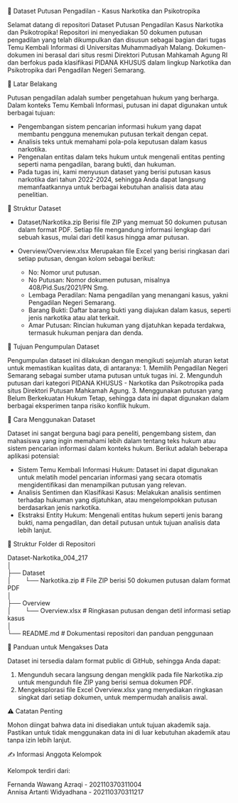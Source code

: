 📄 Dataset Putusan Pengadilan - Kasus Narkotika dan Psikotropika
  
  Selamat datang di repositori Dataset Putusan Pengadilan Kasus Narkotika dan Psikotropika!
  Repositori ini menyediakan 50 dokumen putusan pengadilan yang telah dikumpulkan dan disusun sebagai bagian dari tugas Temu Kembali Informasi di Universitas Muhammadiyah Malang. Dokumen-dokumen ini berasal dari   situs resmi Direktori Putusan Mahkamah Agung RI dan berfokus pada klasifikasi PIDANA KHUSUS dalam lingkup Narkotika dan Psikotropika dari Pengadilan Negeri Semarang.

🌟 Latar Belakang
  
  Putusan pengadilan adalah sumber pengetahuan hukum yang berharga. Dalam konteks Temu Kembali Informasi, putusan ini dapat digunakan untuk berbagai tujuan:
 - Pengembangan sistem pencarian informasi hukum yang dapat membantu pengguna menemukan putusan terkait dengan cepat.
 - Analisis teks untuk memahami pola-pola keputusan dalam kasus narkotika.
 - Pengenalan entitas dalam teks hukum untuk mengenali entitas penting seperti nama pengadilan, barang bukti, dan hukuman.
 - Pada tugas ini, kami menyusun dataset yang berisi putusan kasus narkotika dari tahun 2022-2024, sehingga Anda dapat langsung memanfaatkannya untuk berbagai kebutuhan analisis data atau penelitian.

📁 Struktur Dataset
- Dataset/Narkotika.zip
   Berisi file ZIP yang memuat 50 dokumen putusan dalam format PDF. Setiap file mengandung informasi lengkap dari sebuah kasus, mulai dari detil kasus hingga amar putusan.

- Overview/Overview.xlsx
   Merupakan file Excel yang berisi ringkasan dari setiap putusan, dengan kolom sebagai berikut:
   - No: Nomor urut putusan.
   - No Putusan: Nomor dokumen putusan, misalnya 408/Pid.Sus/2021/PN Smg.
   - Lembaga Peradilan: Nama pengadilan yang menangani kasus, yakni Pengadilan Negeri Semarang.
   - Barang Bukti: Daftar barang bukti yang diajukan dalam kasus, seperti jenis narkotika atau alat terkait.
   - Amar Putusan: Rincian hukuman yang dijatuhkan kepada terdakwa, termasuk hukuman penjara dan denda.
  
🎯 Tujuan Pengumpulan Dataset
  
  Pengumpulan dataset ini dilakukan dengan mengikuti sejumlah aturan ketat untuk memastikan kualitas data, di antaranya:
    1. Memilih Pengadilan Negeri Semarang sebagai sumber utama putusan untuk tugas ini.
    2. Mengunduh putusan dari kategori PIDANA KHUSUS - Narkotika dan Psikotropika pada situs Direktori Putusan Mahkamah Agung.
    3. Menggunakan putusan yang Belum Berkekuatan Hukum Tetap, sehingga data ini dapat digunakan dalam berbagai eksperimen tanpa risiko konflik hukum.
    
🚀 Cara Menggunakan Dataset
  
  Dataset ini sangat berguna bagi para peneliti, pengembang sistem, dan mahasiswa yang ingin memahami lebih dalam tentang teks hukum atau sistem pencarian informasi dalam konteks hukum. Berikut adalah beberapa     aplikasi potensial:

  - Sistem Temu Kembali Informasi Hukum: Dataset ini dapat digunakan untuk melatih model pencarian informasi yang secara otomatis mengidentifikasi dan menampilkan putusan yang relevan.
  - Analisis Sentimen dan Klasifikasi Kasus: Melakukan analisis sentimen terhadap hukuman yang dijatuhkan, atau mengelompokkan putusan berdasarkan jenis narkotika.
  - Ekstraksi Entity Hukum: Mengenali entitas hukum seperti jenis barang bukti, nama pengadilan, dan detail putusan untuk tujuan analisis data lebih lanjut.
    
📑 Struktur Folder di Repositori

  Dataset-Narkotika_004_217<br>
  │<br>
  ├── Dataset<br>
  │&nbsp;&nbsp;&nbsp;&nbsp;&nbsp;&nbsp;&nbsp;   └── Narkotika.zip           # File ZIP berisi 50 dokumen putusan dalam format PDF<br>
  │<br>
  ├── Overview<br>
  │&nbsp;&nbsp;&nbsp;&nbsp;&nbsp;&nbsp;&nbsp;   └── Overview.xlsx           # Ringkasan putusan dengan detil informasi setiap kasus<br>
  │<br>
  └── README.md                   # Dokumentasi repositori dan panduan penggunaan
  
📌 Panduan untuk Mengakses Data
  
  Dataset ini tersedia dalam format public di GitHub, sehingga Anda dapat:
 1. Mengunduh secara langsung dengan mengklik pada file Narkotika.zip untuk mengunduh file ZIP yang berisi semua dokumen PDF.
 2. Mengeksplorasi file Excel Overview.xlsx yang menyediakan ringkasan singkat dari setiap dokumen, untuk mempermudah analisis awal.
    
⚠️ Catatan Penting

Mohon diingat bahwa data ini disediakan untuk tujuan akademik saja. Pastikan untuk tidak menggunakan data ini di luar kebutuhan akademik atau tanpa izin lebih lanjut.

✍️ Informasi Anggota Kelompok

Kelompok terdiri dari:

Fernanda Wawang Azraqi - 202110370311004<br>
Annisa Artanti Widyadhana - 202110370311217
